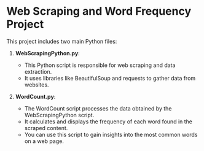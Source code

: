 # Web Scraping and Word Frequency Project

This project includes two main Python files:

1. **WebScrapingPython.py**:
   - This Python script is responsible for web scraping and data extraction.
   - It uses libraries like BeautifulSoup and requests to gather data from websites.

2. **WordCount.py**:
   - The WordCount script processes the data obtained by the WebScrapingPython script.
   - It calculates and displays the frequency of each word found in the scraped content.
   - You can use this script to gain insights into the most common words on a web page.
